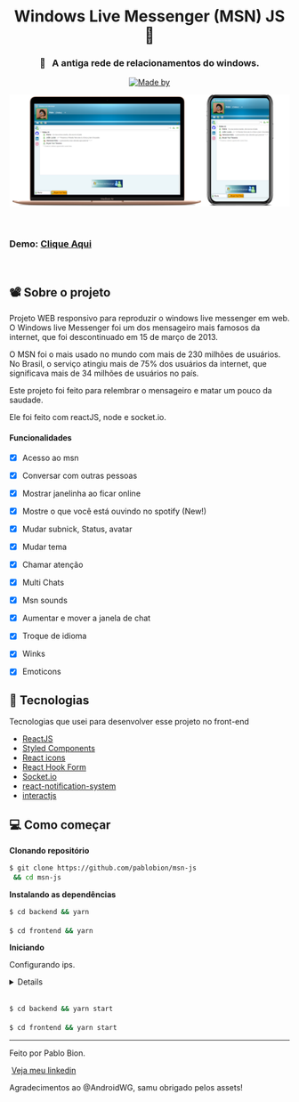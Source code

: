 <h1 align="center">Windows Live Messenger (MSN) JS 💬</h1>


<h3 align="center" justify="center">🔎&nbsp;&nbsp;&nbsp;A antiga rede de relacionamentos do windows.</h3>

<p align="center">
  <a href="https://www.linkedin.com/in/pablobion/">
    <img alt="Made by" src="https://img.shields.io/badge/made%20by-Pablo%20Bion-%23FF9000">
  </a>
</p>


<img  src="preview-github/desktop-phone.png" alt="preview">

&nbsp;
&nbsp;
&nbsp;
### Demo: [Clique Aqui](https://msn-js.vercel.app/)
&nbsp;
&nbsp;
&nbsp;

## 📽 Sobre o projeto

Projeto WEB responsivo para reproduzir o windows live messenger em web.
O Windows live Messenger foi um dos mensageiro mais famosos da internet, que foi descontinuado em 15 de março de 2013.

O MSN foi o mais usado no mundo com mais de 230 milhões de usuários. No Brasil, o serviço atingiu mais de 75% dos usuários da internet, que significava mais de 34 milhões de usuários no país.

Este projeto foi feito para relembrar o mensageiro e matar um pouco da saudade.

Ele foi feito com reactJS, node e socket.io.

#### Funcionalidades
- [X] Acesso ao msn
- [X] Conversar com outras pessoas
- [X] Mostrar janelinha ao ficar online
- [X] Mostre o que você está ouvindo no spotify (New!)
- [X] Mudar subnick, Status, avatar
- [X] Mudar tema
- [X] Chamar atenção
- [X] Multi Chats
- [X] Msn sounds
- [X] Aumentar e mover a janela de chat
- [X] Troque de idioma
- [X] Winks 
- [X] Emoticons



## 🚀 Tecnologias

Tecnologias que usei para desenvolver esse projeto no front-end

- [ReactJS](https://reactjs.org/)
- [Styled Components](https://styled-components.com/)
- [React icons](https://react-icons.github.io/react-icons/)
- [React Hook Form](https://react-hook-form.com/)
- [Socket.io](https://socket.io/)
- [react-notification-system](https://www.npmjs.com/package/react-notification-system)
- [interactjs](https://interactjs.io/)



## 💻 Como começar 


**Clonando repositório**

```bash
$ git clone https://github.com/pablobion/msn-js
 && cd msn-js
```

**Instalando as dependências**

```bash
$ cd backend && yarn

$ cd frontend && yarn
```



**Iniciando**

Configurando ips.
 <details>
 Há duas parametrizações a serem consideradas, é necessário mudar o ip nas configurações do frontend e backend.
 
Frontend/src/configs/config_connections.js
  Dentro desse arquivo terá o campo de colocar o ip, no caso é o ip do servidor, onde ele está hospedado.
  
Há também uma confiuração para fazer a sincronização com o spotify funcionar, para mostrar na lista de contatos a musica que está escutando
<details>


  Crie um app no spotify api
  https://developer.spotify.com/dashboard
  Ao criar o spotify irá fornecer duas chaves, client e secret.

  Também é necessário configurar o redirecionamento de url, colocando a url onde está hospedado seu servidor.
  Exemplo.
   
      http://localhost:80/routes/spotify/callback
      http://msn-js.herokuapp.com/routes/spotify/callback
    
  Feito isso, será necessário colocar o client_id e o client_secret no arquivo de configuração na pasta do backend
  
  Backend/configs/config.js
    Dentro desse arquivo terá o campo de colocar o ip, no caso é o ip do servidor, onde ele está hospedado. E informar as duas chaves.
  
</details>
  
  
 </details>


```bash

$ cd backend && yarn start

$ cd frontend && yarn start

```




---

Feito por Pablo Bion.

 &nbsp;[Veja meu linkedin](https://www.linkedin.com/in/pablobion/)


Agradecimentos ao @AndroidWG, samu obrigado pelos assets!

